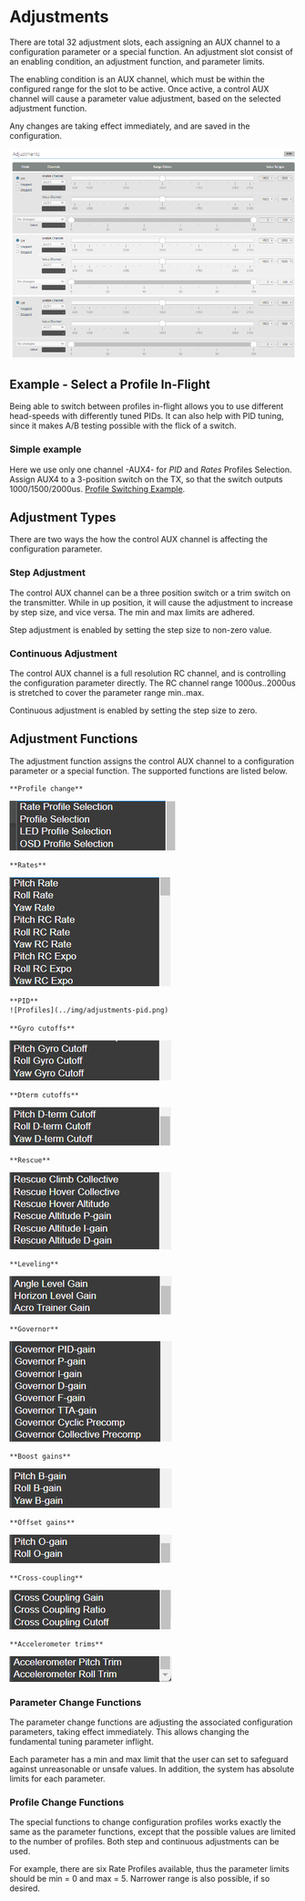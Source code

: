 # Adjustments

There are total 32 adjustment slots, each assigning an AUX channel to a configuration parameter or a special function. An adjustment slot consist of an enabling condition, an adjustment function, and parameter limits.

The enabling condition is an AUX channel, which must be within the configured range for the slot to be active. Once active, a control AUX channel will cause a parameter value adjustment, based on the selected adjustment function.

Any changes are taking effect immediately, and are saved in the configuration.

![Adjustments Tab](../img/adjustments-main.png)


## Example - Select a Profile In-Flight

Being able to switch between profiles in-flight allows you to use different head-speeds with differently tuned PIDs. It can also help with PID tuning, since it makes A/B testing possible with the flick of a switch.

### Simple example

Here we use only one channel -AUX4- for *PID* and *Rates* Profiles Selection. Assign AUX4 to a 3-position switch on the TX, so that the switch outputs 1000/1500/2000us. [Profile Switching Example](../../setup/Profile-switching-example.md).

## Adjustment Types

There are two ways the how the control AUX channel is affecting the configuration parameter.

### Step Adjustment

The control AUX channel can be a three position switch or a trim switch on the transmitter. While in up position, it will cause the adjustment to increase by step size, and vice versa. The min and max limits are adhered.

Step adjustment is enabled by setting the step size to non-zero value.

### Continuous Adjustment

The control AUX channel is a full resolution RC channel, and is controlling the configuration parameter directly. The RC channel range 1000us..2000us is stretched to cover the parameter range min..max.

Continuous adjustment is enabled by setting the step size to zero.

## Adjustment Functions

The adjustment function assigns the control AUX channel to a configuration parameter or a special function. The supported functions are listed below.

    **Profile change**  
![Profiles](../img/adjustments-profiles.png)  

    **Rates**  
![Profiles](../img/adjustments-rates.png)  

    **PID**  
    ![Profiles](../img/adjustments-pid.png)  

    **Gyro cutoffs**  
![Profiles](../img/adjustments-cuttoff.png)  

    **Dterm cutoffs**  
![Profiles](../img/adjustments-dterm.png)  

    **Rescue**  
![Profiles](../img/adjustments-rescue.png)  

    **Leveling**  
![Profiles](../img/adjustments-level.png)  

    **Governor**  
![Profiles](../img/adjustments-gov.png)  

    **Boost gains**  
![Profiles](../img/adjustments-boost.png)  

    **Offset gains**  
![Profiles](../img/adjustments-offset.png)  

    **Cross-coupling**  
![Profiles](../img/adjustments-coupling.png)  

    **Accelerometer trims**  
![Profiles](../img/adjustments-trim.png)  


### Parameter Change Functions

The parameter change functions are adjusting the associated configuration parameters, taking effect immediately. This allows changing the fundamental tuning parameter inflight.

Each parameter has a min and max limit that the user can set to safeguard against unreasonable or unsafe values. In addition, the system has absolute limits for each parameter.

### Profile Change Functions

The special functions to change configuration profiles works exactly the same as the parameter functions, except that the possible values are limited to the number of profiles. Both step and continuous adjustments can be used.

For example, there are six Rate Profiles available, thus the parameter limits should be min = 0 and max = 5. Narrower range is also possible, if so desired.

